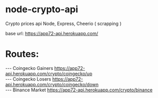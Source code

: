 # node-crypto-api
Crypto prices api
Node, Express, Cheerio ( scrapping )


base url: https://app72-api.herokuapp.com/
# Routes:
--- Coingecko Gainers https://app72-api.herokuapp.com/crypto/coingecko/up \
--- Coingecko Losers https://app72-api.herokuapp.com/crypto/coingecko/down \
--- Binance Market https://app72-api.herokuapp.com/crypto/binance 
